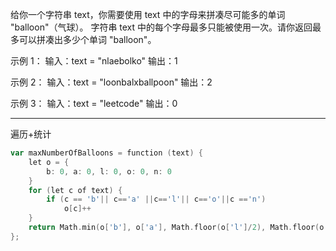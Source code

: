 给你一个字符串 text，你需要使用 text 中的字母来拼凑尽可能多的单词 "balloon"（气球）。
字符串 text 中的每个字母最多只能被使用一次。请你返回最多可以拼凑出多少个单词 "balloon"。

示例 1：
输入：text = "nlaebolko"
输出：1

示例 2：
输入：text = "loonbalxballpoon"
输出：2

示例 3：
输入：text = "leetcode"
输出：0

---

遍历+统计

```go
var maxNumberOfBalloons = function (text) {
    let o = {
        b: 0, a: 0, l: 0, o: 0, n: 0
    }
    for (let c of text) {
        if (c == 'b'|| c=='a' ||c=='l'|| c=='o'||c =='n')
            o[c]++
    }
    return Math.min(o['b'], o['a'], Math.floor(o['l']/2), Math.floor(o['o']/2), o['n'])
};
```
